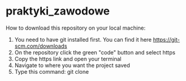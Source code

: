 # praktyki_zawodowe

How to download this repository on your local machine:
1. You need to have git installed first. You can find it here https://git-scm.com/downloads
2. On the repository click the green "code" button and select https
3. Copy the https link and open your terminal
4. Navigate to where you want the project saved
5. Type this command: git clone <your https link> 
